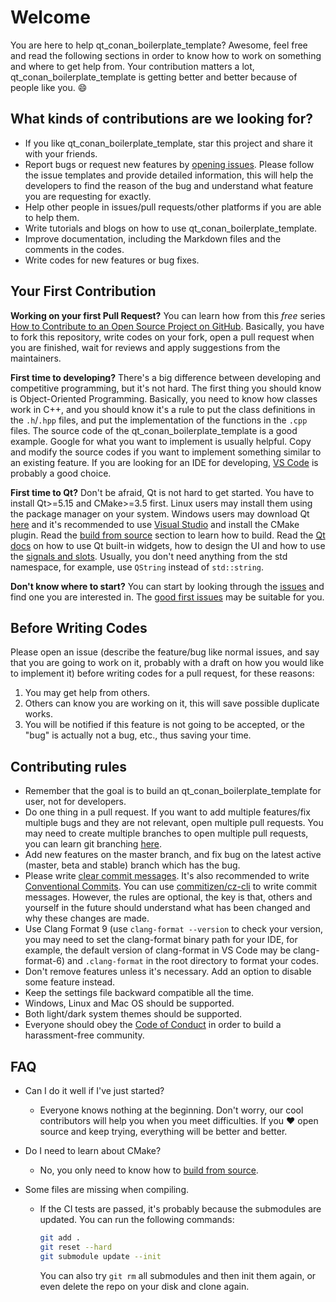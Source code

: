 # Welcome

You are here to help qt_conan_boilerplate_template? Awesome, feel free and read the following sections in
order to know how to work on something and where to get help from. Your contribution
matters a lot, qt_conan_boilerplate_template is getting better and better because of people like you. :smile:

## What kinds of contributions are we looking for?

- If you like qt_conan_boilerplate_template, star this project and share it with your friends.
- Report bugs or request new features by
    [opening issues](https://github.com/jmuelbert/qt_conan_boilerplate_template/issues/new/choose). Please
    follow the issue templates and provide detailed information, this will help the
    developers to find the reason of the bug and understand what feature you are
    requesting for exactly.
- Help other people in issues/pull requests/other platforms if you are able to help
    them.
- Write tutorials and blogs on how to use qt_conan_boilerplate_template.
- Improve documentation, including the Markdown files and the comments in the codes.
- Write codes for new features or bug fixes.

## Your First Contribution

**Working on your first Pull Request?** You can learn how from this _free_ series
[How to Contribute to an Open Source Project on GitHub](https://egghead.io/series/how-to-contribute-to-an-open-source-project-on-github).
Basically, you have to fork this repository, write codes on your fork, open a pull
request when you are finished, wait for reviews and apply suggestions from the
maintainers.

**First time to developing?** There's a big difference between developing and
competitive programming, but it's not hard. The first thing you should know is
Object-Oriented Programming. Basically, you need to know how classes work in C++, and
you should know it's a rule to put the class definitions in the `.h`/`.hpp` files, and
put the implementation of the functions in the `.cpp` files. The source code of the
qt_conan_boilerplate_template is a good example. Google for what you want to implement is usually helpful.
Copy and modify the source codes if you want to implement something similar to an
existing feature. If you are looking for an IDE for developing,
[VS Code](https://code.visualstudio.com/) is probably a good choice.

**First time to Qt?** Don't be afraid, Qt is not hard to get started. You have to
install Qt>=5.15 and CMake>=3.5 first. Linux users may install them using the package
manager on your system. Windows users may download Qt [here](https://www.qt.io/download)
and it's recommended to use [Visual Studio](https://visualstudio.microsoft.com/) and
install the CMake plugin. Read the
[build from source](https://github.com/jmuelbert/qt_conan_boilerplate_template) section to learn how to
build. Read the [Qt docs](https://doc.qt.io/) on how to use Qt built-in widgets, how to
design the UI and how to use the
[signals and slots](https://doc.qt.io/qt-5/signalsandslots.html). Usually, you don't
need anything from the std namespace, for example, use `QString` instead of
`std::string`.

**Don't know where to start?** You can start by looking through the
[issues](https://github.com/jmuelbert/qt_conan_boilerplate_template/issues) and find one you are interested
in. The
[good first issues](https://github.com/jmuelbert/qt_conan_boilerplate_template/issues?q=is%3Aissue+is%3Aopen+label%3A%22good+first+issue%22)
may be suitable for you.

## Before Writing Codes

Please open an issue (describe the feature/bug like normal issues, and say that you are
going to work on it, probably with a draft on how you would like to implement it) before
writing codes for a pull request, for these reasons:

1. You may get help from others.
2. Others can know you are working on it, this will save possible duplicate works.
3. You will be notified if this feature is not going to be accepted, or the "bug" is
   actually not a bug, etc., thus saving your time.

## Contributing rules

- Remember that the goal is to build an qt_conan_boilerplate_template for user, not for developers.
- Do one thing in a pull request. If you want to add multiple features/fix multiple
  bugs and they are not relevant, open multiple pull requests. You may need to create
  multiple branches to open multiple pull requests, you can learn git branching
  [here](https://learngitbranching.js.org/).
- Add new features on the master branch, and fix bug on the latest active (master,
  beta and stable) branch which has the bug.
- Please write [clear commit messages](https://chris.beams.io/posts/git-commit/). It's
  also recommended to write
  [Conventional Commits](https://www.conventionalcommits.org/). You can use
  [commitizen/cz-cli](https://github.com/commitizen/cz-cli) to write commit messages.
  However, the rules are optional, the key is that, others and yourself in the future
  should understand what has been changed and why these changes are made.
- Use Clang Format 9 (use `clang-format --version` to check your version, you may need
  to set the clang-format binary path for your IDE, for example, the default version
  of clang-format in VS Code may be clang-format-6) and `.clang-format` in the root
  directory to format your codes.
- Don't remove features unless it's necessary. Add an option to disable some feature
  instead.
- Keep the settings file backward compatible all the time.
- Windows, Linux and Mac OS should be supported.
- Both light/dark system themes should be supported.
- Everyone should obey the [Code of Conduct](CODE_OF_CONDUCT.md) in order to build a
  harassment-free community.

## FAQ

-   Can I do it well if I've just started?
    -   Everyone knows nothing at the beginning. Don't worry, our cool contributors will
        help you when you meet difficulties. If you :heart: open source and keep trying,
        everything will be better and better.
-   Do I need to learn about CMake?
    -   No, you only need to know how to
        [build from source](https://github.com/jmuelbert/qt_conan_boilerplate_template).
-   Some files are missing when compiling.

    -   If the CI tests are passed, it's probably because the submodules are updated.
        You can run the following commands:

        ```sh
        git add .
        git reset --hard
        git submodule update --init
        ```

        You can also try `git rm` all submodules and then init them again, or even
        delete the repo on your disk and clone again.

